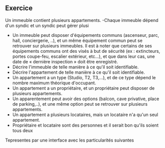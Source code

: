 ## Exercice 

Un immeuble contient plusieurs appartements.
-Chaque immeuble dépend d'un syndic et un syndic peut gérer plusi

- Un immeuble peut disposer d'équipements communs (ascenseur, parc, hall, conciergerie, ..), et un même équipement commun peut se retrouver sur plusieurs immeubles. Il est à noter que certains de ses équipements communs ont des visés à but de sécurité (ex : extincteurs, portes coupe-feu, escalier extérieur, etc...), et que dans leur cas, une date de « dernière inspection » doit être enregistré.
- Décrire l'immeuble de telle manière à ce qu'il soit identifiable.
- Décrire l'appartement de telle manière à ce qu'il soit identifiable.
- Un appartement a un type (Studio, T2, T3,...), et de ce type dépend le nombre maximum théorique d'occupant.
- Un appartement a un propriétaire, et un propriétaire peut disposer de plusieurs appartements.
- Un apparentement peut avoir des options (balcon, cave privative, place de parking,..), et une même option peut se retrouver sur plusieurs appartements.
- Un appartement a plusieurs locataires, mais un locataire n'a qu'un seul appartement.
- Propriétaire et locataire sont des personnes et il serait bon qu'ils soient tous deux

Tepresentes par une interface avec les particularités suivantes
